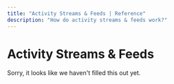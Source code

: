 ```yaml
---
title: "Activity Streams & Feeds | Reference"
description: "How do activity streams & feeds work?"
---
```


# Activity Streams & Feeds

Sorry, it looks like we haven't filled this out yet.
